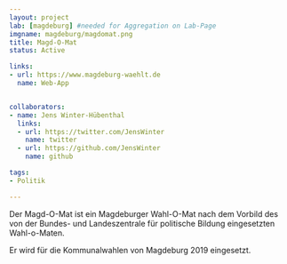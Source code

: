 ```yaml
---
layout: project
lab: [magdeburg] #needed for Aggregation on Lab-Page
imgname: magdeburg/magdomat.png
title: Magd-O-Mat
status: Active

links:
- url: https://www.magdeburg-waehlt.de
  name: Web-App


collaborators:
- name: Jens Winter-Hübenthal
  links:
  - url: https://twitter.com/JensWinter
    name: twitter
  - url: https://github.com/JensWinter
    name: github

tags:
- Politik

---
```


Der Magd-O-Mat ist ein Magdeburger Wahl-O-Mat nach dem Vorbild des von der Bundes- und Landeszentrale für politische Bildung eingesetzten Wahl-o-Maten.

Er wird für die Kommunalwahlen von Magdeburg 2019 eingesetzt.
